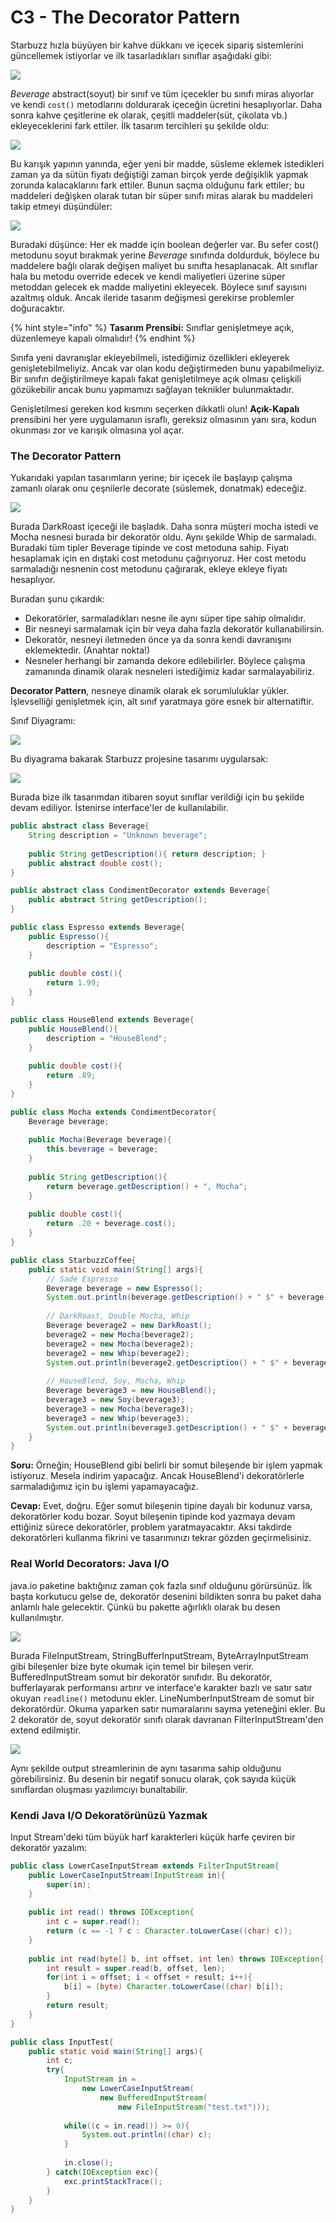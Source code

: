# C3 - The Decorator Pattern

Starbuzz hızla büyüyen bir kahve dükkanı ve içecek sipariş sistemlerini güncellemek istiyorlar ve ilk tasarladıkları sınıflar aşağıdaki gibi:

![](.gitbook/assets/image%20%2821%29.png)

_Beverage_ abstract\(soyut\) bir sınıf ve tüm içecekler bu sınıfı miras alıyorlar ve kendi `cost()` metodlarını doldurarak içeceğin ücretini hesaplıyorlar. Daha sonra kahve çeşitlerine ek olarak, çeşitli maddeler\(süt, çikolata vb.\) ekleyeceklerini fark ettiler. İlk tasarım tercihleri şu şekilde oldu:

![](.gitbook/assets/image%20%2834%29.png)

Bu karışık yapının yanında, eğer yeni bir madde, süsleme eklemek istedikleri zaman ya da sütün fiyatı değiştiği zaman birçok yerde değişiklik yapmak zorunda kalacaklarını fark ettiler. Bunun saçma olduğunu fark ettiler; bu maddeleri değişken olarak tutan bir süper sınıfı miras alarak bu maddeleri takip etmeyi düşündüler:

![](.gitbook/assets/image%20%2846%29.png)

Buradaki düşünce: Her ek madde için boolean değerler var. Bu sefer cost\(\) metodunu soyut bırakmak yerine _Beverage_ sınıfında doldurduk, böylece bu maddelere bağlı olarak değişen maliyet bu sınıfta hesaplanacak. Alt sınıflar hala bu metodu override edecek ve kendi maliyetleri üzerine süper metoddan gelecek ek madde maliyetini ekleyecek. Böylece sınıf sayısını azaltmış olduk. Ancak ileride tasarım değişmesi gerekirse problemler doğuracaktır.

{% hint style="info" %}
**Tasarım Prensibi:** Sınıflar genişletmeye açık, düzenlemeye kapalı olmalıdır!
{% endhint %}

Sınıfa yeni davranışlar ekleyebilmeli, istediğimiz özellikleri ekleyerek genişletebilmeliyiz. Ancak var olan kodu değiştirmeden bunu yapabilmeliyiz. Bir sınıfın değiştirilmeye kapalı fakat genişletilmeye açık olması çelişkili gözükebilir ancak bunu yapmamızı sağlayan teknikler bulunmaktadır.

 Genişletilmesi gereken kod kısmını seçerken dikkatli olun! **Açık-Kapalı** prensibini her yere uygulamanın israflı, gereksiz olmasının yanı sıra, kodun okunması zor ve karışık olmasına yol açar.

### The Decorator Pattern

Yukarıdaki yapılan tasarımların yerine; bir içecek ile başlayıp çalışma zamanlı olarak onu çeşnilerle decorate \(süslemek, donatmak\) edeceğiz.

![](.gitbook/assets/image%20%2815%29.png)

Burada DarkRoast içeceği ile başladık. Daha sonra müşteri mocha istedi ve Mocha nesnesi burada bir dekoratör oldu. Aynı şekilde Whip de sarmaladı. Buradaki tüm tipler Beverage tipinde ve cost metoduna sahip. Fiyatı hesaplamak için en dıştaki cost metodunu çağırıyoruz. Her cost metodu sarmaladığı nesnenin cost metodunu çağırarak, ekleye ekleye fiyatı hesaplıyor.

Buradan şunu çıkardık:

* Dekoratörler, sarmaladıkları nesne ile aynı süper tipe sahip olmalıdır.
* Bir nesneyi sarmalamak için bir veya daha fazla dekoratör kullanabilirsin.
* Dekoratör, nesneyi iletmeden önce ya da sonra kendi davranışını eklemektedir. \(Anahtar nokta!\)
* Nesneler herhangi bir zamanda dekore edilebilirler. Böylece çalışma zamanında dinamik olarak nesneleri istediğimiz kadar sarmalayabiliriz.

**Decorator Pattern**, nesneye dinamik olarak ek sorumluluklar yükler. İşlevselliği genişletmek için, alt sınıf yaratmaya göre esnek bir alternatiftir.

Sınıf Diyagramı:

![](.gitbook/assets/image%20%2830%29.png)

Bu diyagrama bakarak Starbuzz projesine tasarımı uygularsak:

![](.gitbook/assets/image%20%2810%29.png)

Burada bize ilk tasarımdan itibaren soyut sınıflar verildiği için bu şekilde devam ediliyor. İstenirse interface'ler de kullanılabilir.

```java
public abstract class Beverage{
    String description = "Unknown beverage";
    
    public String getDescription(){ return description; }
    public abstract double cost();
}
```

```java
public abstract class CondimentDecorator extends Beverage{
    public abstract String getDescription();
}
```

```java
public class Espresso extends Beverage{
    public Espresso(){
        description = "Espresso";
    }
    
    public double cost(){
        return 1.99;
    }
}
```

```java
public class HouseBlend extends Beverage{
    public HouseBlend(){
        description = "HouseBlend";
    }
    
    public double cost(){
        return .89;
    }
}
```

```java
public class Mocha extends CondimentDecorator{
    Beverage beverage;
    
    public Mocha(Beverage beverage){
        this.beverage = beverage;
    }
    
    public String getDescription(){
        return beverage.getDescription() + ", Mocha";
    }
    
    public double cost(){
        return .20 + beverage.cost();
    }
}
```

```java
public class StarbuzzCoffee{
    public static void main(String[] args){
        // Sade Espresso
        Beverage beverage = new Espresso();
        System.out.println(beverage.getDescription() + " $" + beverage.cost());
        
        // DarkRoast, Double Mocha, Whip
        Beverage beverage2 = new DarkRoast();
        beverage2 = new Mocha(beverage2);
        beverage2 = new Mocha(beverage2);
        beverage2 = new Whip(beverage2);
        System.out.println(beverage2.getDescription() + " $" + beverage2.cost());
        
        // HouseBlend, Soy, Mocha, Whip
        Beverage beverage3 = new HouseBlend();
        beverage3 = new Soy(beverage3);
        beverage3 = new Mocha(beverage3);
        beverage3 = new Whip(beverage3);
        System.out.println(beverage3.getDescription() + " $" + beverage3.cost());
    }
}
```

**Soru:** Örneğin; HouseBlend gibi belirli bir somut bileşende bir işlem yapmak istiyoruz. Mesela indirim yapacağız. Ancak HouseBlend'i dekoratörlerle sarmaladığımız için bu işlemi yapamayacağız.

**Cevap:** Evet, doğru. Eğer somut bileşenin tipine dayalı bir kodunuz varsa, dekoratörler kodu bozar. Soyut bileşenin tipinde kod yazmaya devam ettiğiniz sürece dekoratörler, problem yaratmayacaktır. Aksi takdirde dekoratörleri kullanma fikrini ve tasarımınızı tekrar gözden geçirmelisiniz.

### Real World Decorators: Java I/O

java.io paketine baktığınız zaman çok fazla sınıf olduğunu görürsünüz. İlk başta korkutucu gelse de, dekoratör desenini bildikten sonra bu paket daha anlamlı hale gelecektir. Çünkü bu pakette ağırlıklı olarak bu desen kullanılmıştır.

![](.gitbook/assets/image%20%2813%29.png)

Burada FileInputStream, StringBufferInputStream, ByteArrayInputStream gibi bileşenler bize byte okumak için temel bir bileşen verir. BufferedInputStream somut bir dekoratör sınıfıdır. Bu dekoratör, bufferlayarak performansı artırır ve interface'e karakter bazlı ve satır satır okuyan `readline()` metodunu ekler.  LineNumberInputStream de somut bir dekoratördür. Okuma yaparken satır numaralarını sayma yeteneğini ekler. Bu 2 dekoratör de, soyut dekoratör sınıfı olarak davranan FilterInputStream'den extend edilmiştir.

![](.gitbook/assets/image%20%2838%29.png)

Aynı şekilde output streamlerinin de aynı tasarıma sahip olduğunu görebilirsiniz. Bu desenin bir negatif sonucu olarak, çok sayıda küçük sınıflardan oluşması yazılımcıyı bunaltabilir.

### Kendi Java I/O Dekoratörünüzü Yazmak

Input Stream'deki tüm büyük harf karakterleri küçük harfe çeviren bir dekoratör yazalım:

```java
public class LowerCaseInputStream extends FilterInputStream{
    public LowerCaseInputStream(InputStream in){
        super(in);
    }
    
    public int read() throws IOException{
        int c = super.read();
        return (c == -1 ? c : Character.toLowerCase((char) c));    
    }
    
    public int read(byte[] b, int offset, int len) throws IOException{
        int result = super.read(b, offset, len);
        for(int i = offset; i < offset + result; i++){
            b[i] = (byte) Character.toLowerCase((char) b[i]);
        }
        return result;
    }
}
```

```java
public class InputTest{
    public static void main(String[] args){
        int c;
        try{
            InputStream in = 
                new LowerCaseInputStream(
                    new BufferedInputStream(
                        new FileInputStream("test.txt")));
                        
            while((c = in.read()) >= 0){
                System.out.println((char) c);
            }
            
            in.close();
        } catch(IOException exc){
            exc.printStackTrace();
        }
    }
}
```

